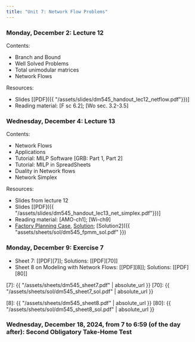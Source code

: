 ```yaml
---
title: "Unit 7: Network Flow Problems" 
---
```


### Monday, December 2: Lecture 12

Contents:

- Branch and Bound
- Well Solved Problems
- Total unimodular matrices
- Network Flows 

Resources:
- Slides [[PDF]({{ "/assets/slides/dm545_handout_lec12_netflow.pdf"}})]
- Reading material: [F sc 6.2]; [Wo sec. 3.2-3.5]


### Wednesday, December 4: Lecture 13

Contents:
- Network Flows
- Applications
- Tutorial: MILP Software [GRB: Part 1, Part 2] 
- Tutorial: MILP in SpreadSheets
- Duality in Network flows
- Network Simplex

Resources:
- Slides from lecture 12
- Slides [[PDF]({{ "/assets/slides/dm545_handout_lec13_net_simplex.pdf"}})]
- Reading material: [AMO-ch1]; [Wi-ch9]    
- [Factory Planning Case](https://github.com/DM871/dm871.github.io/blob/main/notebooks/factory_planning_maintenance.ipynb), [Solution](https://github.com/DM871/dm871.github.io/blob/main/notebooks/factory_planning_maintenance_sol.ipynb); [Solution2]({{ "assets/sheets/sol/dm545_fpmm_sol.pdf" }})



### Monday, December 9: Exercise 7

- Sheet 7: [[PDF][7]]; Solutions: [[PDF][70]] 
- Sheet 8 on Modeling with Network Flows: [[PDF][8]]; Solutions: [[PDF][80]]

[7]: {{ "/assets/sheets/dm545_sheet7.pdf" | absolute_url }}
[70]: {{ "/assets/sheets/sol/dm545_sheet7_sol.pdf" | absolute_url }}


[8]: {{ "/assets/sheets/dm545_sheet8.pdf" | absolute_url }}
[80]: {{ "/assets/sheets/sol/dm545_sheet8_sol.pdf" | absolute_url }}





### Wednesday, December 18, 2024, from 7 to 6:59 (of the day after): Second Obligatory Take-Home Test